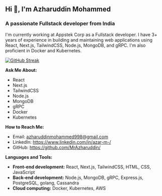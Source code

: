 ## Hi 👋, I'm Azharuddin Mohammed

### A passionate Fullstack developer from India

I'm currently working at Appstek Corp as a Fullstack developer. I have 3+ years of experience in building and maintaining web applications using React, Next.js, TailwindCSS, Node.js, MongoDB, and gRPC. I'm also proficient in Docker and Kubernetes.

[![GitHub Streak](https://streak-stats.demolab.com?user=MrAzharuddin&theme=merko)](https://git.io/streak-stats)

**Ask Me About:**

* React
* Next.js
* TailwindCSS
* Node.js
* MongoDB
* gRPC
* Docker
* Kubernetes

**How to Reach Me:**

* Email: azharuddinmohammed998@gmail.com
* LinkedIn: https://www.linkedin.com/in/azar-m-/
* GitHub: https://github.com/MrAzharuddin/

**Languages and Tools:**

* **Front-end development:** React, Next.js, TailwindCSS, HTML, CSS, JavaScript
* **Back-end development:** Node.js, MongoDB, gRPC, Express.js, PostgreSQL, golang, Cassandra
* **Cloud computing:** Docker, Kubernetes, AWS
